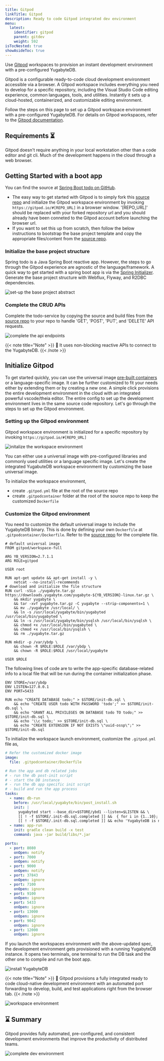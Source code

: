 ```yaml
---
title: Gitpod
linkTitle: Gitpod
description: Ready to code Gitpod integrated dev environment
menu:
  latest:
    identifier: gitpod
    parent: gitdev
    weight: 592
isTocNested: true
showAsideToc: true
---
```


Use [Gitpod](https://www.gitpod.io) workspaces to provision an instant development environment with a pre-configured YugabyteDB.

Gitpod is a configurable ready-to-code cloud development environment accessible via a browser. A Gitpod workspace includes everything you need to develop for a specific repository, including the Visual Studio Code editing experience, common languages, tools, and utilities. Instantly it sets up a cloud-hosted, containerized, and customizable editing environment.

Follow the steps on this page to set up a Gitpod workspace environment with a pre-configured YugabyteDB. For details on Gitpod workspaces, refer to the [Gitpod documentation](https://www.gitpod.io/docs/).

## Requirements ⏳
Gitpod doesn't require anything in your local workstation other than a code editor and git cli. Much of the development happens in the cloud through a web browser.

## Getting Started with a boot app
You can find the source at [Spring Boot todo on GitHub](https://github.com/srinivasa-vasu/todo). 

- The easy way to get started with Gitpod is to simply fork this [source repo](https://github.com/srinivasa-vasu/todo) 
and initialize the Gitpod workspace environment by invoking `https://gitpod.io/#[REPO_URL]` in a browser window. '[REPO_URL]' should be replaced with your forked repository url and you should already have been conneted to the Gitpod account before launching the browser url. 
- If you want to set this up from scratch, then follow the below instructions to bootstrap the base project template and copy the appropriate files/content from the [source repo](https://github.com/srinivasa-vasu/todo).

### Initialize the base project structure
Spring todo is a Java Spring Boot reactive app. However, the steps to go through the Gitpod experience are agnostic of the language/framework. A quick way to get started with a spring boot app is via the [Spring Initializer](https://start.spring.io). Generate the base project structure with Webflux, Flyway, and R2DBC dependencies.

![set-up the base project abstract](/images/develop/gitdev/gitpod/init-sb.png)

### Complete the CRUD APIs
Complete the todo-service by copying the source and build files from the [source repo]((https://github.com/srinivasa-vasu/todo)) to your repo to handle 'GET', 'POST', 'PUT', and 'DELETE' API requests.

![complete the api endpoints](/images/develop/gitdev/gitpod/complete-api.png)

{{< note title="Note" >}}
📌 It uses non-blocking reactive APIs to connect to the YugabyteDB.
{{< /note >}}

## Initialize Gitpod
To get started quickly, you can use the universal image [pre-built containers](https://www.gitpod.io/docs/quickstart) or a language-specific image. It can be further customized to fit your needs either by extending them or by creating a new one. A simple click provisions the entire development environment in the cloud with an integrated powerful vscode/theia editor. The entire config to set up the development environment lives in the same source code repository. Let's go through the steps to set up the Gitpod environment.

### Setting up the Gitpod environment
Gitpod workspace environment is initialized for a specific repository by invoking `https://gitpod.io/#[REPO_URL]`

![initalize the workspace environment](/images/develop/gitdev/gitpod/init-workspace.png)

You can either use a universal image with pre-configured libraries and commonly used utilities or a language specific image. Let's create the integrated YugabuteDB workspace environment by customizing the base universal image.

To initialize the workspace environment, 
- create `.gitpod.yml` file at the root of the source repo
- create `.gitpodcontainer` folder at the root of the source repo to keep the customized `Dockerfile`


### Customize the Gitpod environment
You need to customize the default universal image to include the YugabyteDB binary. This is done by defining your own `Dockerfile` at `.gitpodcontainer/Dockerfile`. Refer to the [source repo](https://github.com/srinivasa-vasu/todo) for the complete file.

```docker
# default universal image
FROM gitpod/workspace-full

ARG YB_VERSION=2.7.1.1
ARG ROLE=gitpod

USER root

RUN apt-get update && apt-get install -y \
	netcat --no-install-recommends
# download and initialize the file structure
RUN curl -sSLo ./yugabyte.tar.gz https://downloads.yugabyte.com/yugabyte-${YB_VERSION}-linux.tar.gz \
	&& mkdir yugabyte \
    && tar -xvf yugabyte.tar.gz -C yugabyte --strip-components=1 \
    && mv ./yugabyte /usr/local/ \
    && ln -s /usr/local/yugabyte/bin/yugabyted /usr/local/bin/yugabyted \
    && ln -s /usr/local/yugabyte/bin/ysqlsh /usr/local/bin/ysqlsh \
    && chmod +x /usr/local/bin/yugabyted \
    && chmod +x /usr/local/bin/ysqlsh \
    && rm ./yugabyte.tar.gz

RUN mkdir -p /var/ybdp \
	&& chown -R $ROLE:$ROLE /var/ybdp \
	&& chown -R $ROLE:$ROLE /usr/local/yugabyte

USER $ROLE
```

The following lines of code are to write the app-specific database-related info to a local file that will be run during the container initialization phase.

``` docker
ENV STORE=/var/ybdp
ENV LISTEN=127.0.0.1
ENV PORT=5433

RUN echo "CREATE DATABASE todo;" > $STORE/init-db.sql \
	&& echo "CREATE USER todo WITH PASSWORD 'todo';" >> $STORE/init-db.sql \
	&& echo "GRANT ALL PRIVILEGES ON DATABASE todo TO todo;" >> $STORE/init-db.sql \
	&& echo '\\c todo;' >> $STORE/init-db.sql \
	&& echo "CREATE EXTENSION IF NOT EXISTS \"uuid-ossp\";" >> $STORE/init-db.sql
```

To initialize the workspace launch environment, customize the `.gitpod.yml` file as,
```yml
# Refer the customized docker image
image:
  file: .gitpodcontainer/Dockerfile

# Run the app and db related jobs
# - run the db post-init script
# - start the DB instance
# - run the db app specific init script
# - build and run the app process
tasks:
  - name: db-run
    before: /usr/local/yugabyte/bin/post_install.sh
    init: |
      yugabyted start --base_dir=$STORE/ybd1 --listen=$LISTEN && \
      [[ ! -f $STORE/.init-db.sql.completed ]] &&  { for i in {1..10}; do (nc -vz $LISTEN $PORT >/dev/null 2>&1); [[ $? -eq 0 ]] &&  { ysqlsh -f $STORE/init-db.sql; touch $STORE/.init-db.sql.completed; break; } || sleep $i; done } && \
      [[ ! -f $STORE/.init-db.sql.completed ]] && echo 'YugabyteDB is not running!'
  - name: app-run
    init: gradle clean build -x test
    command: java -jar build/libs/*.jar

ports:
  - port: 8080
    onOpen: notify
  - port: 7000
    onOpen: notify
  - port: 9000
    onOpen: notify
  - port: 37843
    onOpen: ignore
  - port: 7100
    onOpen: ignore
  - port: 9100
    onOpen: ignore
  - port: 5433
    onOpen: ignore
  - port: 13000
    onOpen: ignore
  - port: 9042
    onOpen: ignore
  - port: 12000
    onOpen: ignore    
```

If you launch the workspaces environment with the above-updated spec, the development environment gets provisioned with a running YugabyteDB instance. It opens two terminals, one terminal to run the DB task and the other one to compile and run the boot app.

![install YugabyteDB](/images/develop/gitdev/gitpod/install-yb.gif)

{{< note title="Note" >}}
📌 Gitpod provisions a fully integrated ready to code cloud-native development environment with an automated port forwarding to develop, build, and test applications right from the browser tab.
{{< /note >}}

![workspace environment](/images/develop/gitdev/gitpod/workspace.png)

## ⌛ Summary
Gitpod provides fully automated, pre-configured, and consistent development environments that improve the productivity of distributed teams.

![complete dev environment](/images/develop/gitdev/gitpod/complete-dev.png)


